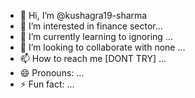 - 👋 Hi, I’m @kushagra19-sharma
- 👀 I’m interested in finance sector...
- 🌱 I’m currently learning to ignoring  ...
- 💞️ I’m looking to collaborate with none ...
- 📫 How to reach me [DONT TRY] ...
- 😄 Pronouns: ...
- ⚡ Fun fact: ...

<!---
kushagra19-sharma/kushagra19-sharma is a ✨ special ✨ repository because its `README.md` (this file) appears on your GitHub profile.
You can click the Preview link to take a look at your changes.
--->
